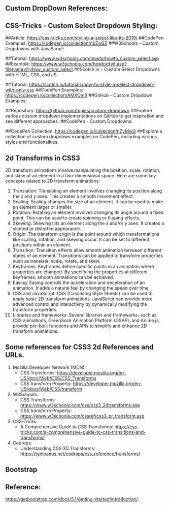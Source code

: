 ## Custom DropDown References: 
## CSS-Tricks - Custom Select Dropdown Styling:

##Article: https://css-tricks.com/styling-a-select-like-its-2019/
##CodePen Examples: https://codepen.io/collection/nbZgGZ
##W3Schools - Custom Dropdowns with JavaScript:

##Tutorial: https://www.w3schools.com/howto/howto_custom_select.asp
##Example: https://www.w3schools.com/howto/tryit.asp?filename=tryhow_custom_select
##Scotch.io - Custom Select Dropdowns with HTML, CSS, and JS:

##Tutorial: https://scotch.io/tutorials/how-to-style-a-select-dropdown-with-only-css
##CodePen Examples: https://codepen.io/collection/AMXOmB
##GitHub - Custom Dropdown Examples:

##Repository: https://github.com/topics/custom-dropdown
##Explore various custom dropdown implementations on GitHub to get inspiration and see different approaches.
##CodePen - Custom Dropdowns:

##CodePen Collection: https://codepen.io/collection/nZyMwG
##Explore a collection of custom dropdown examples on CodePen, including various styles and functionalities.

<!-- Short Hand Notation -->
## 2d Transforms in CSS3

2D transform animations involve manipulating the position, scale, rotation, and skew of an element in a two-dimensional space. Here are some key concepts related to 2D transform animations:

1. Translation: Translating an element involves changing its position along the x and y axes. This creates a smooth movement effect.
2. Scaling: Scaling changes the size of an element. It can be used to make an element larger or smaller.
3. Rotation: Rotating an element involves changing its angle around a fixed point. This can be used to create spinning or flipping effects.
4. Skewing: Skewing tilts an element along the x and/or y axes. It creates a slanted or distorted appearance.
5. Origin: The transform origin is the point around which transformations like scaling, rotation, and skewing occur. It can be set to different positions within an element.
6. Transition: Transition effects allow smooth animation between different states of an element. Transitions can be applied to transform properties such as translate, scale, rotate, and skew.
7. Keyframes: Keyframes define specific points in an animation where properties are changed. By specifying the properties at different keyframes, smooth animations can be achieved.
8. Easing: Easing controls the acceleration and deceleration of an animation. It adds a natural feel by changing the speed over time.
9. CSS and JavaScript: CSS (Cascading Style Sheets) can be used to apply basic 2D transform animations. JavaScript can provide more advanced control and interactivity by dynamically modifying the transform properties.
10. Libraries and frameworks: Several libraries and frameworks, such as CSS animations, GreenSock Animation Platform (GSAP), and Anime.js, provide pre-built functions and APIs to simplify and enhance 2D transform animations.

## Some references for CSS3 2d References and URLs.

1. Mozilla Developer Network (MDN):
    * CSS Transforms: https://developer.mozilla.org/en-US/docs/Web/CSS/CSS_Transforms
    * CSS transform Property: https://developer.mozilla.org/en-US/docs/Web/CSS/transform
2. W3Schools:
    * CSS Transforms: https://www.w3schools.com/css/css3_2dtransforms.asp
    * CSS transform Property: https://www.w3schools.com/cssref/css3_pr_transform.asp
3. CSS-Tricks:
    * A Comprehensive Guide to CSS Transforms: https://css-tricks.com/a-comprehensive-guide-to-css-transitions-and-transforms/
4. Codrops:
    * Understanding CSS 3D Transforms: https://tympanus.net/codrops/css_reference/transforms/


## Bootstrap
## Reference:
https://getbootstrap.com/docs/5.1/getting-started/introduction/.

